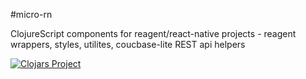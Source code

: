 #micro-rn

ClojureScript components for reagent/react-native projects -
reagent wrappers, styles, utilites, coucbase-lite REST api helpers

<!-- [![Clojars Project](https://img.shields.io/clojars/v/potapenko/micro-rn.svg)](https://clojars.org/potapenko/micro-rn) -->

[![Clojars Project](http://clojars.org/potapenko/micro-rn/latest-version.svg)](https://clojars.org/potapenko/micro-rn)
